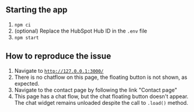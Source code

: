 ## Starting the app

1. `npm ci`
2. (optional) Replace the HubSpot Hub ID in the `.env` file
3. `npm start`

## How to reproduce the issue

1. Navigate to [`http://127.0.0.1:3000/`](http://127.0.0.1:3000/)
2. There is no chatflow on this page, the floating button is not shown, as expected.
3. Navigate to the contact page by following the link "Contact page"
4. This page has a chat flow, but the chat floating button doesn't appear. The chat widget remains unloaded despite the call to `.load()` method.